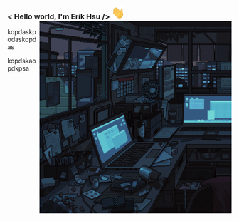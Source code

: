 <h3> < Hello world, I'm Erik Hsu</a> /> <img src="https://raw.githubusercontent.com/ABSphreak/ABSphreak/master/gifs/Hi.gif" width="30px"> <img  align='right' src="/media/gif3.gif"> </h3>
<p>
kopdaskpodaskopdas


kopdskaopdkpsa
</p>
